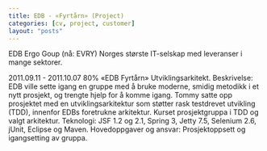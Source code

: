 ```yaml
---
title: EDB - «Fyrtårn» (Project)
categories: [cv, project, customer]
layout: "posts"
---
```


EDB Ergo Goup (nå: EVRY)
Norges største IT-selskap med leveranser i mange sektorer.


2011.09.11 - 2011.10.07	80%	«EDB Fyrtårn»
Utviklingsarkitekt.
Beskrivelse: EDB ville sette igang en gruppe med å bruke moderne, smidig metodikk i et nytt prosjekt, og trengte hjelp for å komme igang.
Tommy satte opp prosjektet med en utviklingsarkitektur som støtter rask testdrevet utvikling (TDD), innenfor EDBs foretrukne arkitektur. Kurset prosjektgruppa i TDD og valgt arkitektur.
Teknologi: JSF 1.2 og 2.1, Spring 3, Jetty 7.5, Selenium 2.6, jUnit, Eclipse og Maven.
Hovedoppgaver og ansvar: Prosjektoppsett og igangsetting av gruppa.
